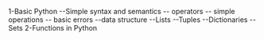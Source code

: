 1-Basic Python
  --Simple syntax and semantics
    -- operators
    -- simple operations
    -- basic errors
  --data structure
    --Lists
    --Tuples
    --Dictionaries
    --Sets
2-Functions in Python
